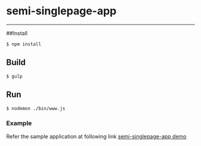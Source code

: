 # semi-singlepage-app
***
##Install

```
$ npm install
```
## Build

```
$ gulp
```

## Run

```
$ nodemon ./bin/www.js
```

### Example
Refer the sample application at following link [semi-singlepage-app demo](https://semi-singlepage-app.herokuapp.com/)
